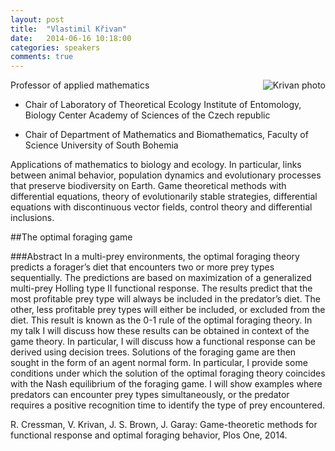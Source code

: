 ```yaml
---
layout: post
title:  "Vlastimil Křivan"
date:   2014-06-16 10:18:00
categories: speakers
comments: true
---
```


<footer class="entry-meta">
<img src="{{ site.url }}/images/krivan.jpg" alt="Krivan photo" align="right">
<span class="author vcard" itemprop="author" itemscope itemtype="http://schema.org/Person"></a></span></span>
</footer>


Professor of applied mathematics 

* Chair of Laboratory of Theoretical Ecology Institute of Entomology, Biology Center Academy of Sciences of the Czech republic

* Chair of Department of Mathematics and Biomathematics, Faculty of Science University of  South Bohemia 

Applications of mathematics to biology and ecology.  In particular, links between animal behavior, population dynamics and evolutionary processes that preserve biodiversity on Earth. 
Game theoretical methods with differential equations, theory of evolutionarily stable strategies, differential equations with discontinuous vector fields, control theory and differential inclusions. 


##The optimal foraging game

###Abstract
In a multi-prey environments, the optimal foraging theory predicts a forager’s diet that encounters two or more prey types sequentially.
The predictions are based on maximization of a generalized multi-prey Holling type II functional response. The results predict that the most profitable prey type will always be included in the predator’s diet.
The other, less profitable  prey types will either be included, or
excluded from the diet. This result is known as the 0-1 rule of the optimal foraging theory. In my talk I will discuss how these results can be obtained in context of the game theory. In particular, I will discuss how a functional response can be derived  using decision trees. Solutions of the foraging game are then sought in the form of an agent normal form. In particular, I provide some conditions under which the solution of the optimal foraging theory coincides with the Nash equilibrium of the foraging game. I will show examples where predators can encounter prey types simultaneously, or the predator requires a positive recognition time to identify the type of prey encountered.

R\. Cressman, V. Krivan, J. S. Brown,  J. Garay: Game-theoretic methods for functional response and optimal foraging behavior, Plos One, 2014.